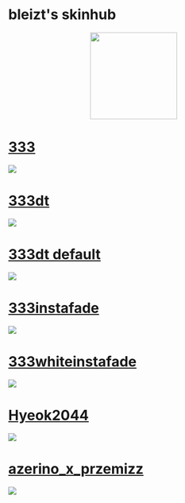 # bleizt's skinhub


<p align="center">
<a href="https://osu.ppy.sh/users/13999216">
   <img src="https://a.ppy.sh/13999216"  
       width="175"
       height="175"></a>
<br>

# [333](https://github.com/agutin727/Catamarca-skins/raw/main/players/bleizt/-%20%20%20%20%20%20%20%20%20%20%20%20%20%20%20%20%20%20%20%E2%9C%B1333.osk)
[![](https://osu.ppy.sh/ss/19222854/0f5a)](https://github.com/agutin727/Catamarca-skins/raw/main/players/bleizt/-%20%20%20%20%20%20%20%20%20%20%20%20%20%20%20%20%20%20%20%E2%9C%B1333.osk)

# [333dt](https://github.com/agutin727/Catamarca-skins/raw/main/players/bleizt/-%20%20%20%20%20%20%20%20%20%20%20%20%20%20%20%20%20%20%20%E2%9C%B1333dt.osk)
[![](https://osu.ppy.sh/ss/19222862/9b12)](https://github.com/agutin727/Catamarca-skins/raw/main/players/bleizt/-%20%20%20%20%20%20%20%20%20%20%20%20%20%20%20%20%20%20%20%E2%9C%B1333dt.osk)

# [333dt default](https://github.com/agutin727/Catamarca-skins/raw/main/players/bleizt/-%20%20%20%20%20%20%20%20%20%20%20%20%20%20%20%20%20%20%20%E2%9C%B1333dt%20default.osk)
[![](https://osu.ppy.sh/ss/19222867/7355)](https://github.com/agutin727/Catamarca-skins/raw/main/players/bleizt/-%20%20%20%20%20%20%20%20%20%20%20%20%20%20%20%20%20%20%20%E2%9C%B1333dt%20default.osk)

# [333instafade](https://github.com/agutin727/Catamarca-skins/raw/main/players/bleizt/-%20%20%20%20%20%20%20%20%20%20%20%20%20%20%20%20%20%20%20%E2%9C%B1333instafade.osk)
[![](https://osu.ppy.sh/ss/19222870/3090)](https://github.com/agutin727/Catamarca-skins/raw/main/players/bleizt/-%20%20%20%20%20%20%20%20%20%20%20%20%20%20%20%20%20%20%20%E2%9C%B1333instafade.osk)

# [333whiteinstafade](https://github.com/agutin727/Catamarca-skins/raw/main/players/bleizt/-%20%20%20%20%20%20%20%20%20%20%20%20%20%20%20%20%20%20%20%E2%9C%B1333whiteinstafade.osk)
[![](https://osu.ppy.sh/ss/19222879/ebb6)](https://github.com/agutin727/Catamarca-skins/raw/main/players/bleizt/-%20%20%20%20%20%20%20%20%20%20%20%20%20%20%20%20%20%20%20%E2%9C%B1333whiteinstafade.osk)

# [Hyeok2044](https://github.com/agutin727/Catamarca-skins/raw/main/players/bleizt/Hyeok2044.osk)
[![](https://osu.ppy.sh/ss/19222881/439f)](https://github.com/agutin727/Catamarca-skins/raw/main/players/bleizt/Hyeok2044.osk)

# [azerino_x_przemizz](https://github.com/agutin727/Catamarca-skins/raw/main/players/bleizt/azerino%20x%20przemizz.osk)
[![](https://osu.ppy.sh/ss/19222959/acf4)](https://github.com/agutin727/Catamarca-skins/raw/main/players/bleizt/azerino%20x%20przemizz.osk)
